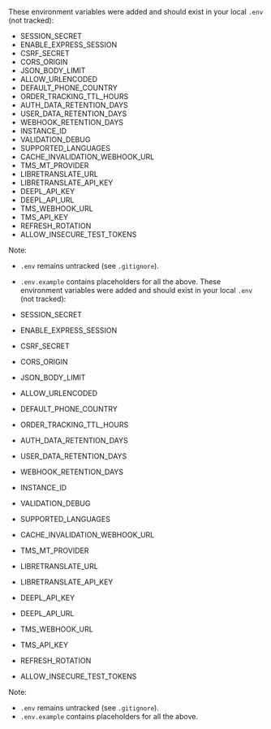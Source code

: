 These environment variables were added and should exist in your local `.env` (not tracked):

- SESSION_SECRET
- ENABLE_EXPRESS_SESSION
- CSRF_SECRET
- CORS_ORIGIN
- JSON_BODY_LIMIT
- ALLOW_URLENCODED
- DEFAULT_PHONE_COUNTRY
- ORDER_TRACKING_TTL_HOURS
- AUTH_DATA_RETENTION_DAYS
- USER_DATA_RETENTION_DAYS
- WEBHOOK_RETENTION_DAYS
- INSTANCE_ID
- VALIDATION_DEBUG
- SUPPORTED_LANGUAGES
- CACHE_INVALIDATION_WEBHOOK_URL
- TMS_MT_PROVIDER
- LIBRETRANSLATE_URL
- LIBRETRANSLATE_API_KEY
- DEEPL_API_KEY
- DEEPL_API_URL
- TMS_WEBHOOK_URL
- TMS_API_KEY
- REFRESH_ROTATION
- ALLOW_INSECURE_TEST_TOKENS

Note:
- `.env` remains untracked (see `.gitignore`).
- `.env.example` contains placeholders for all the above.
These environment variables were added and should exist in your local `.env` (not tracked):

- SESSION_SECRET
- ENABLE_EXPRESS_SESSION
- CSRF_SECRET
- CORS_ORIGIN
- JSON_BODY_LIMIT
- ALLOW_URLENCODED
- DEFAULT_PHONE_COUNTRY
- ORDER_TRACKING_TTL_HOURS
- AUTH_DATA_RETENTION_DAYS
- USER_DATA_RETENTION_DAYS
- WEBHOOK_RETENTION_DAYS
- INSTANCE_ID
- VALIDATION_DEBUG
- SUPPORTED_LANGUAGES
- CACHE_INVALIDATION_WEBHOOK_URL
- TMS_MT_PROVIDER
- LIBRETRANSLATE_URL
- LIBRETRANSLATE_API_KEY
- DEEPL_API_KEY
- DEEPL_API_URL
- TMS_WEBHOOK_URL
- TMS_API_KEY
- REFRESH_ROTATION
- ALLOW_INSECURE_TEST_TOKENS

Note:
- `.env` remains untracked (see `.gitignore`).
- `.env.example` contains placeholders for all the above.
